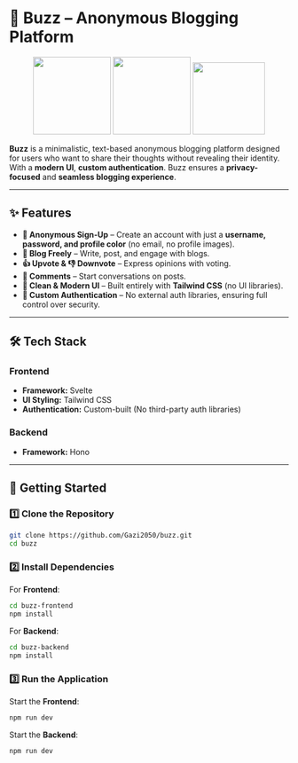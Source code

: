 # 🚀 Buzz – Anonymous Blogging Platform  
<p align="center">
  <img src="https://img.shields.io/badge/Frontend-Svelte-orange?logo=svelte&logoColor=white" width="140" />
  <img src="https://img.shields.io/badge/Styling-Tailwind-blue?logo=tailwindcss&logoColor=white" width="140" />
  <img src="https://img.shields.io/badge/Backend-Hono-orange?logo=hono&logoColor=white" width="130" />
</p>

**Buzz** is a minimalistic, text-based anonymous blogging platform designed for users who want to share their thoughts without revealing their identity. With a **modern UI**, **custom authentication**. Buzz ensures a **privacy-focused** and **seamless blogging experience**.  

---

## ✨ Features  

- **🔹 Anonymous Sign-Up** – Create an account with just a **username, password, and profile color** (no email, no profile images).  
- **📝 Blog Freely** – Write, post, and engage with blogs.  
- **👍 Upvote & 👎 Downvote** – Express opinions with voting.  
- **💬 Comments** – Start conversations on posts.  
- **🎨 Clean & Modern UI** – Built entirely with **Tailwind CSS** (no UI libraries).  
- **🔐 Custom Authentication** – No external auth libraries, ensuring full control over security.  

---

## 🛠 Tech Stack  

### **Frontend**  
- **Framework:** Svelte  
- **UI Styling:** Tailwind CSS  
- **Authentication:** Custom-built (No third-party auth libraries)  

### **Backend**  
- **Framework:** Hono  

---

## 🚀 Getting Started  

### **1️⃣ Clone the Repository**  
```bash
git clone https://github.com/Gazi2050/buzz.git
cd buzz
```

### **2️⃣ Install Dependencies**  

For **Frontend**:  
```bash
cd buzz-frontend
npm install
```

For **Backend**:  
```bash
cd buzz-backend
npm install
```

### **3️⃣ Run the Application**  

Start the **Frontend**:  
```bash
npm run dev
```

Start the **Backend**:  
```bash
npm run dev
```
